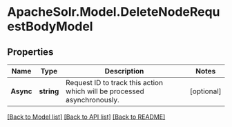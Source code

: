 # ApacheSolr.Model.DeleteNodeRequestBodyModel

## Properties

Name | Type | Description | Notes
------------ | ------------- | ------------- | -------------
**Async** | **string** | Request ID to track this action which will be processed asynchronously. | [optional] 

[[Back to Model list]](../README.md#documentation-for-models) [[Back to API list]](../README.md#documentation-for-api-endpoints) [[Back to README]](../README.md)

